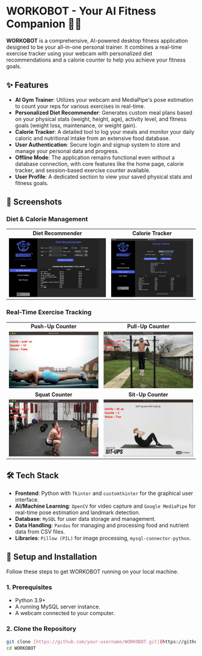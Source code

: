 # WORKOBOT - Your AI Fitness Companion 🤖💪

**WORKOBOT** is a comprehensive, AI-powered desktop fitness application designed to be your all-in-one personal trainer. It combines a real-time exercise tracker using your webcam with personalized diet recommendations and a calorie counter to help you achieve your fitness goals.

## ✨ Features

* **AI Gym Trainer**: Utilizes your webcam and MediaPipe's pose estimation to count your reps for various exercises in real-time.
* **Personalized Diet Recommender**: Generates custom meal plans based on your physical stats (weight, height, age), activity level, and fitness goals (weight loss, maintenance, or weight gain).
* **Calorie Tracker**: A detailed tool to log your meals and monitor your daily caloric and nutritional intake from an extensive food database.
* **User Authentication**: Secure login and signup system to store and manage your personal data and progress.
* **Offline Mode**: The application remains functional even without a database connection, with core features like the home page, calorie tracker, and session-based exercise counter available.
* **User Profile**: A dedicated section to view your saved physical stats and fitness goals.

## 📸 Screenshots

### Diet & Calorie Management

<table>
  <tr>
    <td align="center"><strong>Diet Recommender</strong></td>
    <td align="center"><strong>Calorie Tracker</strong></td>
  </tr>
  <tr>
    <td><img src="demo_images/diet_reco_ss.png" alt="Diet Recommender Screenshot" width="100%"></td>
    <td><img src="demo_images/calorie_tracker_ss.png" alt="Calorie Tracker Screenshot" width="100%"></td>
  </tr>
</table>

### Real-Time Exercise Tracking

<table>
  <tr>
    <td align="center"><strong>Push-Up Counter</strong></td>
    <td align="center"><strong>Pull-Up Counter</strong></td>
  </tr>
  <tr>
    <td><img src="demo_images/pushup_ss.png" alt="Push-up Tracking Screenshot" width="100%"></td>
    <td><img src="demo_images/pullup_ss.png" alt="Pull-up Tracking Screenshot" width="100%"></td>
  </tr>
  <tr>
    <td align="center"><strong>Squat Counter</strong></td>
    <td align="center"><strong>Sit-Up Counter</strong></td>
  </tr>
  <tr>
    <td><img src="demo_images/squat_ss.png" alt="Squat Tracking Screenshot" width="100%"></td>
    <td><img src="demo_images/situp_ss.png" alt="Sit-up Tracking Screenshot" width="100%"></td>
  </tr>
</table>

## 🛠️ Tech Stack

* **Frontend**: Python with `Tkinter` and `customtkinter` for the graphical user interface.
* **AI/Machine Learning**: `OpenCV` for video capture and `Google MediaPipe` for real-time pose estimation and landmark detection.
* **Database**: `MySQL` for user data storage and management.
* **Data Handling**: `Pandas` for managing and processing food and nutrient data from CSV files.
* **Libraries**: `Pillow (PIL)` for image processing, `mysql-connector-python`.

## 🚀 Setup and Installation

Follow these steps to get WORKOBOT running on your local machine.

### 1. Prerequisites

* Python 3.9+
* A running MySQL server instance.
* A webcam connected to your computer.

### 2. Clone the Repository

```bash
git clone [https://github.com/your-username/WORKOBOT.git](https://github.com/your-username/WORKOBOT.git)
cd WORKOBOT